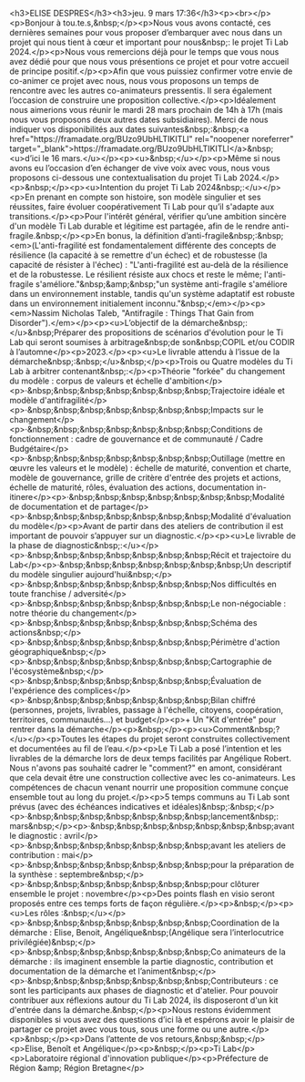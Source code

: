 &lt;h3&gt;ELISE DESPRES&lt;&#x2F;h3&gt;&lt;h3&gt;jeu. 9 mars 17:36&lt;&#x2F;h3&gt;&lt;p&gt;&lt;br&gt;&lt;&#x2F;p&gt;&lt;p&gt;Bonjour à tou.te.s,&amp;nbsp;&lt;&#x2F;p&gt;&lt;p&gt;Nous vous avons contacté, ces dernières semaines pour vous proposer d’embarquer avec nous dans un projet qui nous tient à cœur et important pour nous&amp;nbsp;: le projet Ti Lab 2024.&lt;&#x2F;p&gt;&lt;p&gt;Nous vous remercions déjà pour le temps que vous nous avez dédié pour que nous vous présentions ce projet et pour votre accueil de principe positif.&lt;&#x2F;p&gt;&lt;p&gt;Afin que vous puissiez confirmer votre envie de co-animer ce projet avec nous, nous vous proposons un temps de rencontre avec les autres co-animateurs pressentis. Il sera également l’occasion de construire une proposition collective.&lt;&#x2F;p&gt;&lt;p&gt;Idéalement nous aimerions vous réunir le mardi 28 mars prochain de 14h à 17h (mais nous vous proposons deux autres dates subsidiaires). Merci de nous indiquer vos disponibilités aux dates suivantes&amp;nbsp;:&amp;nbsp;&lt;a href=&quot;https:&#x2F;&#x2F;framadate.org&#x2F;BUzo9UbHLTIKITLI&quot; rel=&quot;noopener noreferrer&quot; target=&quot;_blank&quot;&gt;https:&#x2F;&#x2F;framadate.org&#x2F;BUzo9UbHLTIKITLI&lt;&#x2F;a&gt;&amp;nbsp;&lt;u&gt;d’ici le 16 mars.&lt;&#x2F;u&gt;&lt;&#x2F;p&gt;&lt;p&gt;&lt;u&gt;&amp;nbsp;&lt;&#x2F;u&gt;&lt;&#x2F;p&gt;&lt;p&gt;Même si nous avons eu l’occasion d’en échanger de vive voix avec vous, nous vous proposons ci-dessous une contextualisation du projet Ti Lab 2024.&lt;&#x2F;p&gt;&lt;p&gt;&amp;nbsp;&lt;&#x2F;p&gt;&lt;p&gt;&lt;u&gt;Intention du projet Ti Lab 2024&amp;nbsp;:&lt;&#x2F;u&gt;&lt;&#x2F;p&gt;&lt;p&gt;En prenant en compte son histoire, son modèle singulier et ses réussites, faire évoluer coopérativement Ti Lab pour qu’il s&#x27;adapte aux transitions.&lt;&#x2F;p&gt;&lt;p&gt;Pour l&#x27;intérêt général, vérifier qu’une ambition sincère d&#x27;un modèle Ti Lab durable et légitime est partagée, afin de le rendre anti-fragile.&amp;nbsp;&lt;&#x2F;p&gt;&lt;p&gt;En bonus, la définition d’anti-fragile&amp;nbsp;:&amp;nbsp;&lt;em&gt;(L&#x27;anti-fragilité est fondamentalement différente des concepts de résilience (la capacité à se remettre d&#x27;un échec) et de robustesse (la capacité de résister à l&#x27;échec) : &quot;L&#x27;anti-fragilité est au-delà de la résilience et de la robustesse. Le résilient résiste aux chocs et reste le même; l&#x27;anti-fragile s&#x27;améliore.&quot;&amp;nbsp;&amp;amp;&amp;nbsp;&quot;un système anti-fragile s&#x27;améliore dans un environnement instable, tandis qu&#x27;un système adaptatif est robuste dans un environnement initialement inconnu.&quot;&amp;nbsp;&lt;&#x2F;em&gt;&lt;&#x2F;p&gt;&lt;p&gt;&lt;em&gt;Nassim Nicholas Taleb, &quot;Antifragile : Things That Gain from Disorder&quot;).&lt;&#x2F;em&gt;&lt;&#x2F;p&gt;&lt;p&gt;&lt;u&gt;L’objectif de la démarche&amp;nbsp;:&lt;&#x2F;u&gt;&amp;nbsp;Préparer des propositions de scénarios d&#x27;évolution pour le Ti Lab qui seront soumises à arbitrage&amp;nbsp;de son&amp;nbsp;COPIL et&#x2F;ou CODIR à l’automne&lt;&#x2F;p&gt;&lt;p&gt;2023.&lt;&#x2F;p&gt;&lt;p&gt;&lt;u&gt;Le livrable attendu à l’issue de la démarche&amp;nbsp;:&amp;nbsp;&lt;&#x2F;u&gt;&amp;nbsp;&lt;&#x2F;p&gt;&lt;p&gt;Trois ou Quatre modèles du Ti Lab à arbitrer contenant&amp;nbsp;:&lt;&#x2F;p&gt;&lt;p&gt;Théorie &quot;forkée&quot; du changement du modèle : corpus de valeurs et échelle d&#x27;ambition&lt;&#x2F;p&gt;&lt;p&gt;·&amp;nbsp;&amp;nbsp;&amp;nbsp;&amp;nbsp;&amp;nbsp;&amp;nbsp;&amp;nbsp;Trajectoire idéale et modèle d&#x27;antifragilité&lt;&#x2F;p&gt;&lt;p&gt;·&amp;nbsp;&amp;nbsp;&amp;nbsp;&amp;nbsp;&amp;nbsp;&amp;nbsp;&amp;nbsp;Impacts sur le changement&lt;&#x2F;p&gt;&lt;p&gt;·&amp;nbsp;&amp;nbsp;&amp;nbsp;&amp;nbsp;&amp;nbsp;&amp;nbsp;&amp;nbsp;Conditions de fonctionnement : cadre de gouvernance et de communauté &#x2F; Cadre Budgétaire&lt;&#x2F;p&gt;&lt;p&gt;·&amp;nbsp;&amp;nbsp;&amp;nbsp;&amp;nbsp;&amp;nbsp;&amp;nbsp;&amp;nbsp;Outillage (mettre en œuvre les valeurs et le modèle) : échelle de maturité, convention et charte, modèle de gouvernance, grille de critère d&#x27;entrée des projets et actions, échelle de maturité, rôles, évaluation des actions, documentation in-itinere&lt;&#x2F;p&gt;&lt;p&gt;·&amp;nbsp;&amp;nbsp;&amp;nbsp;&amp;nbsp;&amp;nbsp;&amp;nbsp;&amp;nbsp;Modalité de documentation et de partage&lt;&#x2F;p&gt;&lt;p&gt;·&amp;nbsp;&amp;nbsp;&amp;nbsp;&amp;nbsp;&amp;nbsp;&amp;nbsp;&amp;nbsp;Modalité d&#x27;évaluation du modèle&lt;&#x2F;p&gt;&lt;p&gt;Avant de partir dans des ateliers de contribution il est important de pouvoir s’appuyer sur un diagnostic.&lt;&#x2F;p&gt;&lt;p&gt;&lt;u&gt;Le livrable de la phase de diagnostic&amp;nbsp;:&lt;&#x2F;u&gt;&lt;&#x2F;p&gt;&lt;p&gt;·&amp;nbsp;&amp;nbsp;&amp;nbsp;&amp;nbsp;&amp;nbsp;&amp;nbsp;&amp;nbsp;Récit et trajectoire du Lab&lt;&#x2F;p&gt;&lt;p&gt;·&amp;nbsp;&amp;nbsp;&amp;nbsp;&amp;nbsp;&amp;nbsp;&amp;nbsp;&amp;nbsp;Un descriptif du modèle singulier aujourd&#x27;hui&amp;nbsp;&lt;&#x2F;p&gt;&lt;p&gt;·&amp;nbsp;&amp;nbsp;&amp;nbsp;&amp;nbsp;&amp;nbsp;&amp;nbsp;&amp;nbsp;Nos difficultés en toute franchise &#x2F; adversité&lt;&#x2F;p&gt;&lt;p&gt;·&amp;nbsp;&amp;nbsp;&amp;nbsp;&amp;nbsp;&amp;nbsp;&amp;nbsp;&amp;nbsp;Le non-négociable : notre théorie du changement&lt;&#x2F;p&gt;&lt;p&gt;·&amp;nbsp;&amp;nbsp;&amp;nbsp;&amp;nbsp;&amp;nbsp;&amp;nbsp;&amp;nbsp;Schéma des actions&amp;nbsp;&lt;&#x2F;p&gt;&lt;p&gt;·&amp;nbsp;&amp;nbsp;&amp;nbsp;&amp;nbsp;&amp;nbsp;&amp;nbsp;&amp;nbsp;Périmètre d&#x27;action géographique&amp;nbsp;&lt;&#x2F;p&gt;&lt;p&gt;·&amp;nbsp;&amp;nbsp;&amp;nbsp;&amp;nbsp;&amp;nbsp;&amp;nbsp;&amp;nbsp;Cartographie de l&#x27;écosystème&amp;nbsp;&lt;&#x2F;p&gt;&lt;p&gt;·&amp;nbsp;&amp;nbsp;&amp;nbsp;&amp;nbsp;&amp;nbsp;&amp;nbsp;&amp;nbsp;Évaluation de l&#x27;expérience des complices&lt;&#x2F;p&gt;&lt;p&gt;·&amp;nbsp;&amp;nbsp;&amp;nbsp;&amp;nbsp;&amp;nbsp;&amp;nbsp;&amp;nbsp;Bilan chiffré (personnes, projets, livrables, passage à l&#x27;échelle, citoyens, coopération, territoires, communautés...) et budget&lt;&#x2F;p&gt;&lt;p&gt;+ Un &quot;Kit d&#x27;entrée&quot; pour rentrer dans la démarche&lt;&#x2F;p&gt;&lt;p&gt;&amp;nbsp;&lt;&#x2F;p&gt;&lt;p&gt;&lt;u&gt;Comment&amp;nbsp;?&lt;&#x2F;u&gt;&lt;&#x2F;p&gt;&lt;p&gt;Toutes les étapes du projet seront construites collectivement et documentées au fil de l’eau.&lt;&#x2F;p&gt;&lt;p&gt;Le Ti Lab a posé l’intention et les livrables de la démarche lors de deux temps facilités par Angélique Robert. Nous n&#x27;avons pas souhaité cadrer le &quot;comment?&quot; en amont, considérant que cela devait être une construction collective avec les co-animateurs. Les compétences de chacun venant nourrir une proposition commune conçue ensemble tout au long du projet.&lt;&#x2F;p&gt;&lt;p&gt;5 temps communs au Ti Lab sont prévus (avec des échéances indicatives et idéales)&amp;nbsp;:&amp;nbsp;&lt;&#x2F;p&gt;&lt;p&gt;·&amp;nbsp;&amp;nbsp;&amp;nbsp;&amp;nbsp;&amp;nbsp;&amp;nbsp;&amp;nbsp;lancement&amp;nbsp;: mars&amp;nbsp;&lt;&#x2F;p&gt;&lt;p&gt;·&amp;nbsp;&amp;nbsp;&amp;nbsp;&amp;nbsp;&amp;nbsp;&amp;nbsp;&amp;nbsp;avant le diagnostic : avril&lt;&#x2F;p&gt;&lt;p&gt;·&amp;nbsp;&amp;nbsp;&amp;nbsp;&amp;nbsp;&amp;nbsp;&amp;nbsp;&amp;nbsp;avant les ateliers de contribution : mai&lt;&#x2F;p&gt;&lt;p&gt;·&amp;nbsp;&amp;nbsp;&amp;nbsp;&amp;nbsp;&amp;nbsp;&amp;nbsp;&amp;nbsp;pour la préparation de la synthèse : septembre&amp;nbsp;&lt;&#x2F;p&gt;&lt;p&gt;·&amp;nbsp;&amp;nbsp;&amp;nbsp;&amp;nbsp;&amp;nbsp;&amp;nbsp;&amp;nbsp;pour clôturer ensemble le projet : novembre&lt;&#x2F;p&gt;&lt;p&gt;Des points flash en visio seront proposés entre ces temps forts de façon régulière.&lt;&#x2F;p&gt;&lt;p&gt;&amp;nbsp;&lt;&#x2F;p&gt;&lt;p&gt;&lt;u&gt;Les rôles :&amp;nbsp;&lt;&#x2F;u&gt;&lt;&#x2F;p&gt;&lt;p&gt;·&amp;nbsp;&amp;nbsp;&amp;nbsp;&amp;nbsp;&amp;nbsp;&amp;nbsp;&amp;nbsp;Coordination de la démarche : Elise, Benoit, Angélique&amp;nbsp;(Angélique sera l’interlocutrice privilégiée)&amp;nbsp;&lt;&#x2F;p&gt;&lt;p&gt;·&amp;nbsp;&amp;nbsp;&amp;nbsp;&amp;nbsp;&amp;nbsp;&amp;nbsp;&amp;nbsp;Co animateurs de la démarche : ils imaginent ensemble la partie diagnostic, contribution et documentation de la démarche et l’animent&amp;nbsp;&lt;&#x2F;p&gt;&lt;p&gt;·&amp;nbsp;&amp;nbsp;&amp;nbsp;&amp;nbsp;&amp;nbsp;&amp;nbsp;&amp;nbsp;Contributeurs : ce sont les participants aux phases de diagnostic et d&#x27;atelier. Pour pouvoir contribuer aux réflexions autour du Ti Lab 2024, ils disposeront d&#x27;un kit d&#x27;entrée dans la démarche.&amp;nbsp;&lt;&#x2F;p&gt;&lt;p&gt;Nous restons évidemment disponibles si vous avez des questions d’ici là et espérons avoir le plaisir de partager ce projet avec vous tous, sous une forme ou une autre.&lt;&#x2F;p&gt;&lt;p&gt;&amp;nbsp;&lt;&#x2F;p&gt;&lt;p&gt;Dans l’attente de vos retours,&amp;nbsp;&amp;nbsp;&lt;&#x2F;p&gt;&lt;p&gt;Elise, Benoît et Angélique&lt;&#x2F;p&gt;&lt;p&gt;&amp;nbsp;&lt;&#x2F;p&gt;&lt;p&gt;Ti Lab&lt;&#x2F;p&gt;&lt;p&gt;Laboratoire régional d&#x27;innovation publique&lt;&#x2F;p&gt;&lt;p&gt;Préfecture de Région &amp;amp; Région Bretagne&lt;&#x2F;p&gt;